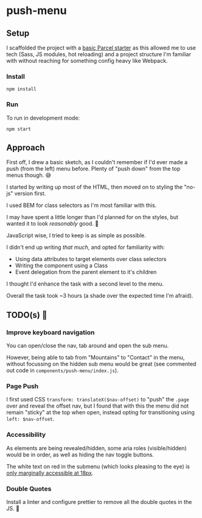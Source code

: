 # push-menu

## Setup

I scaffolded the project with a [basic Parcel starter](https://github.com/thisoldbear/vanilla-parcel-starter) as this allowed me to use tech (Sass, JS modules, hot reloading) and a project structure I'm familiar with without reaching for something config heavy like Webpack.

### Install

```
npm install
```

### Run

To run in development mode:

```
npm start
```

## Approach

First off, I drew a basic sketch, as I couldn't remember if I'd ever made a push (from the left) menu before. Plenty of "push down" from the top menus though. 😅

I started by writing up most of the HTML, then moved on to styling the "no-js" version first.

I used BEM for class selectors as I'm most familiar with this.

I may have spent a little longer than I'd planned for on the styles, but wanted it to look *reasonably* good. 🙈

JavaScript wise, I tried to keep is as simple as possible.

I didn't end up writing *that much*, and opted for familiarity with:

- Using data attributes to target elements over class selectors
- Writing the component using a Class
- Event delegation from the parent element to it's children

I thought I'd enhance the task with a second level to the menu.

Overall the task took ~3 hours (a shade over the expected time I'm afraid).

## TODO(s) 📃

### Improve keyboard navigation

You can open/close the nav, tab around and open the sub menu.

However, being able to tab from "Mountains" to "Contact" in the menu, without focussing on the hidden sub menu would be great (see commented out code in `components/push-menu/index.js`).

### Page Push

I first used CSS `transform: translateX($nav-offset)` to "push" the `.page` over and reveal the offset nav, but I found that with this the menu did not remain "sticky" at the top when open, instead opting for transitioning using `left: $nav-offset`.

### Accessibility

As elements are being revealed/hidden, some aria roles (visible/hidden) would be in order, as well as hiding the nav toggle buttons.

The white text on red in the submenu (which looks pleasing to the eye) is [only marginally accessible at 18px](https://snook.ca/technical/colour_contrast/colour.html#fg=FFFFFF,bg=F95759).

### Double Quotes

Install a linter and configure prettier to remove all the double quotes in the JS. 🙁